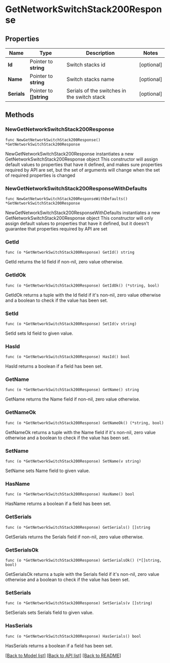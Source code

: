 # GetNetworkSwitchStack200Response

## Properties

Name | Type | Description | Notes
------------ | ------------- | ------------- | -------------
**Id** | Pointer to **string** | Switch stacks id | [optional] 
**Name** | Pointer to **string** | Switch stacks name | [optional] 
**Serials** | Pointer to **[]string** | Serials of the switches in the switch stack | [optional] 

## Methods

### NewGetNetworkSwitchStack200Response

`func NewGetNetworkSwitchStack200Response() *GetNetworkSwitchStack200Response`

NewGetNetworkSwitchStack200Response instantiates a new GetNetworkSwitchStack200Response object
This constructor will assign default values to properties that have it defined,
and makes sure properties required by API are set, but the set of arguments
will change when the set of required properties is changed

### NewGetNetworkSwitchStack200ResponseWithDefaults

`func NewGetNetworkSwitchStack200ResponseWithDefaults() *GetNetworkSwitchStack200Response`

NewGetNetworkSwitchStack200ResponseWithDefaults instantiates a new GetNetworkSwitchStack200Response object
This constructor will only assign default values to properties that have it defined,
but it doesn't guarantee that properties required by API are set

### GetId

`func (o *GetNetworkSwitchStack200Response) GetId() string`

GetId returns the Id field if non-nil, zero value otherwise.

### GetIdOk

`func (o *GetNetworkSwitchStack200Response) GetIdOk() (*string, bool)`

GetIdOk returns a tuple with the Id field if it's non-nil, zero value otherwise
and a boolean to check if the value has been set.

### SetId

`func (o *GetNetworkSwitchStack200Response) SetId(v string)`

SetId sets Id field to given value.

### HasId

`func (o *GetNetworkSwitchStack200Response) HasId() bool`

HasId returns a boolean if a field has been set.

### GetName

`func (o *GetNetworkSwitchStack200Response) GetName() string`

GetName returns the Name field if non-nil, zero value otherwise.

### GetNameOk

`func (o *GetNetworkSwitchStack200Response) GetNameOk() (*string, bool)`

GetNameOk returns a tuple with the Name field if it's non-nil, zero value otherwise
and a boolean to check if the value has been set.

### SetName

`func (o *GetNetworkSwitchStack200Response) SetName(v string)`

SetName sets Name field to given value.

### HasName

`func (o *GetNetworkSwitchStack200Response) HasName() bool`

HasName returns a boolean if a field has been set.

### GetSerials

`func (o *GetNetworkSwitchStack200Response) GetSerials() []string`

GetSerials returns the Serials field if non-nil, zero value otherwise.

### GetSerialsOk

`func (o *GetNetworkSwitchStack200Response) GetSerialsOk() (*[]string, bool)`

GetSerialsOk returns a tuple with the Serials field if it's non-nil, zero value otherwise
and a boolean to check if the value has been set.

### SetSerials

`func (o *GetNetworkSwitchStack200Response) SetSerials(v []string)`

SetSerials sets Serials field to given value.

### HasSerials

`func (o *GetNetworkSwitchStack200Response) HasSerials() bool`

HasSerials returns a boolean if a field has been set.


[[Back to Model list]](../README.md#documentation-for-models) [[Back to API list]](../README.md#documentation-for-api-endpoints) [[Back to README]](../README.md)


